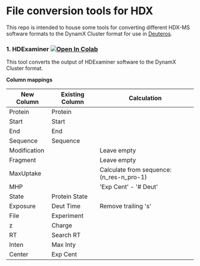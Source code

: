 # File conversion tools for HDX

This repo is intended to house some tools for converting different HDX-MS software formats to the DynamX Cluster format for use in [Deuteros](https://github.com/andymlau/Deuteros_2.0).

### 1. HDExaminer   [![Open In Colab](https://colab.research.google.com/assets/colab-badge.svg)](https://colab.research.google.com/github/andymlau/File-conversion-for-HDX/blob/main/hdexaminer_convert.ipynb)
This tool converts the output of HDExaminer software to the DynamX Cluster format.



**Column mappings**

| New Column   | Existing Column | Calculation                              |
|--------------|-----------------|------------------------------------------|
| Protein      | Protein         |                                          |
| Start        | Start           |                                          |
| End          | End             |                                          |
| Sequence     | Sequence        |                                          |
| Modification |                 | Leave empty                              |
| Fragment     |                 | Leave empty                              |
| MaxUptake    |                 | Calculate from sequence: (n_res-n_pro-1) |
| MHP          |                 | 'Exp Cent' - '# Deut'                    |
| State        | Protein State   |                                          |
| Exposure     | Deut Time       | Remove trailing 's'                      |
| File         | Experiment      |                                          |
| z            | Charge          |                                          |
| RT           | Search RT       |                                          |
| Inten        | Max Inty        |                                          |
| Center       | Exp Cent        |                                          |
